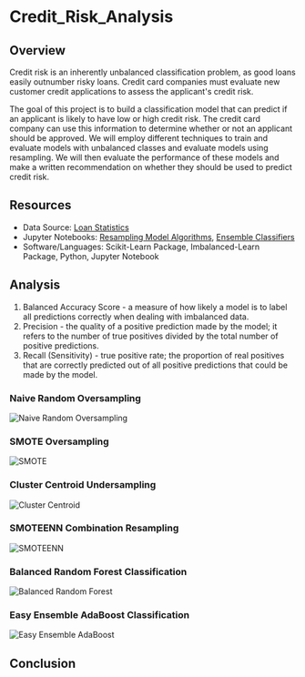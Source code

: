 # Credit_Risk_Analysis

## Overview

Credit risk is an inherently unbalanced classification problem, as good loans easily outnumber risky loans. Credit card companies must evaluate new customer credit applications to assess the applicant's credit risk.

The goal of this project is to build a classification model that can predict if an applicant is likely to have low or high credit risk. The credit card company can use this information to determine whether or not an applicant should be approved. We will employ different techniques to train and evaluate models with unbalanced classes and evaluate models using resampling. We will then evaluate the performance of these models and make a written recommendation on whether they should be used to predict credit risk.

## Resources

* Data Source: [Loan Statistics](https://github.com/doliver231/Credit_Risk_Analysis/blob/main/LoanStats_2019Q1.csv)
* Jupyter Notebooks: [Resampling Model Algorithms](https://github.com/doliver231/Credit_Risk_Analysis/blob/main/credit_risk_resampling.ipynb), [Ensemble Classifiers](https://github.com/doliver231/Credit_Risk_Analysis/blob/main/credit_risk_ensemble.ipynb)
* Software/Languages: Scikit-Learn Package, Imbalanced-Learn Package, Python, Jupyter Notebook

## Analysis

1. Balanced Accuracy Score - a measure of how likely a model is to label all predictions correctly when dealing with imbalanced data.
2. Precision - the quality of a positive prediction made by the model; it refers to the number of true positives divided by the total number of positive predictions.
3. Recall (Sensitivity) - true positive rate; the proportion of real positives that are correctly predicted out of all positive predictions that could be made by the model.

### Naive Random Oversampling

![Naive Random Oversampling]()

### SMOTE Oversampling

![SMOTE]()

### Cluster Centroid Undersampling

![Cluster Centroid]()

### SMOTEENN Combination Resampling

![SMOTEENN]()

### Balanced Random Forest Classification

![Balanced Random Forest]()

### Easy Ensemble AdaBoost Classification

![Easy Ensemble AdaBoost]()

## Conclusion